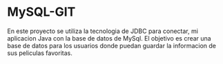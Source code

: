 # MySQL-GIT
En este proyecto se utiliza la tecnologia de JDBC para conectar, mi aplicacion Java con la base de datos de MySql. El objetivo es crear una base de datos para los usuarios donde puedan guardar la informacion de sus peliculas favoritas.
